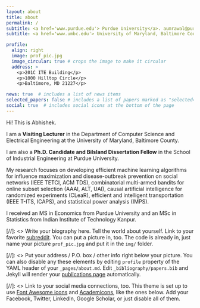 ```yaml
---
layout: about
title: about
permalink: /
subtitle: <a href='www.purdue.edu'> Purdue University</a>. aumrawal@purdue.edu.
subtitle: <a href='www.umbc.edu'> University of Maryland, Baltimore County</a>. aumrawal@umbc.edu.

profile:
  align: right
  image: prof_pic.jpg
  image_circular: true # crops the image to make it circular
  address: >
    <p>201C ITE Building</p>
    <p>1000 Hilltop Circle</p>
    <p>Baltimore, MD 21227</p>

news: true  # includes a list of news items
selected_papers: false # includes a list of papers marked as "selected={true}"
social: true  # includes social icons at the bottom of the page
---
```


Hi! This is Abhishek. 

I am a **Visiting Lecturer** in the Department of Computer Science and Electrical Engineering at the University of Maryland, Baltimore County. 

I am also a **Ph.D. Candidate and Bilsland Dissertation Fellow** in the School of Industrial Engineering at Purdue University. 

My research focuses on developing efficient machine learning algorithms for influence maximization and disease-outbreak prevention on social networks (IEEE TETCI, ACM TDS), combinatorial multi-armed bandits for online subset selection (AAAI, ALT, UAI), causal artificial intelligence for randomized experiments (CLeaR), efficient and intelligent transportation (IEEE T-ITS, ICAPS), and statistical power analysis (IMPS).

I received an MS in Economics from Purdue University and an MSc in Statistics from Indian Institute of Technology Kanpur.

[//]: <> Write your biography here. Tell the world about yourself. Link to your favorite [subreddit](http://reddit.com). You can put a picture in, too. The code is already in, just name your picture `prof_pic.jpg` and put it in the `img/` folder.

[//]: <> Put your address / P.O. box / other info right below your picture. You can also disable any these elements by editing `profile` property of the YAML header of your `_pages/about.md`. Edit `_bibliography/papers.bib` and Jekyll will render your [publications page](/al-folio/publications/) automatically.

[//]: <> Link to your social media connections, too. This theme is set up to use [Font Awesome icons](http://fortawesome.github.io/Font-Awesome/) and [Academicons](https://jpswalsh.github.io/academicons/), like the ones below. Add your Facebook, Twitter, LinkedIn, Google Scholar, or just disable all of them.
